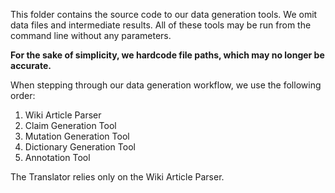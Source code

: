 This folder contains the source code to our data generation tools. We omit data files and intermediate results.
All of these tools may be run from the command line without any parameters. 

**For the sake of simplicity, we hardcode file paths, which may no longer be accurate.**

When stepping through our data generation workflow, we use the following order:

1. Wiki Article Parser
2. Claim Generation Tool
3. Mutation Generation Tool
4. Dictionary Generation Tool
5. Annotation Tool

The Translator relies only on the Wiki Article Parser.
